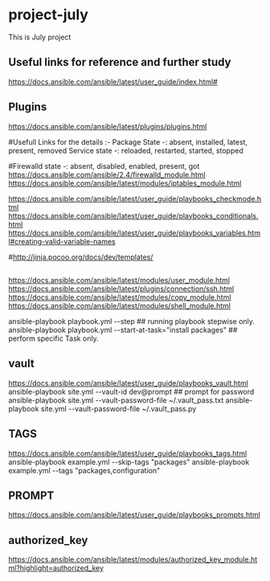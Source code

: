 # project-july
This is July project


## Useful links for reference and further study
https://docs.ansible.com/ansible/latest/user_guide/index.html#
## Plugins
https://docs.ansible.com/ansible/latest/plugins/plugins.html

#Usefull Links for the details :-
Package State -: absent, installed, latest, present, removed
Service state -: reloaded, restarted, started, stopped

#Firewalld state -: absent, disabled, enabled, present, got
https://docs.ansible.com/ansible/2.4/firewalld_module.html
https://docs.ansible.com/ansible/latest/modules/iptables_module.html

https://docs.ansible.com/ansible/latest/user_guide/playbooks_checkmode.html
https://docs.ansible.com/ansible/latest/user_guide/playbooks_conditionals.html
https://docs.ansible.com/ansible/latest/user_guide/playbooks_variables.html#creating-valid-variable-names

#http://jinja.pocoo.org/docs/dev/templates/
## 
https://docs.ansible.com/ansible/latest/modules/user_module.html
https://docs.ansible.com/ansible/latest/plugins/connection/ssh.html
https://docs.ansible.com/ansible/latest/modules/copy_module.html
https://docs.ansible.com/ansible/latest/modules/shell_module.html

ansible-playbook playbook.yml --step  ## running playbook stepwise only.
ansible-playbook playbook.yml --start-at-task="install packages"  ## perform specific Task only.

## vault
https://docs.ansible.com/ansible/latest/user_guide/playbooks_vault.html
ansible-playbook site.yml --vault-id dev@prompt    ## prompt for password
ansible-playbook site.yml --vault-password-file ~/.vault_pass.txt
ansible-playbook site.yml --vault-password-file ~/.vault_pass.py

## TAGS
https://docs.ansible.com/ansible/latest/user_guide/playbooks_tags.html
ansible-playbook example.yml --skip-tags "packages"
ansible-playbook example.yml --tags "packages,configuration"

## PROMPT
https://docs.ansible.com/ansible/latest/user_guide/playbooks_prompts.html
## authorized_key
https://docs.ansible.com/ansible/latest/modules/authorized_key_module.html?highlight=authorized_key

